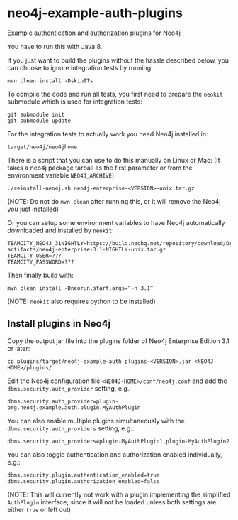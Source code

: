 # neo4j-example-auth-plugins
Example authentication and authorization plugins for Neo4j

You have to run this with Java 8.

If you just want to build the plugins without the hassle described below,
you can choose to ignore integration tests by running:

    mvn clean install -DskipITs 

To compile the code and run all tests, you first need to prepare the `neokit` submodule which is used for integration tests:

    git submodule init
    git submodule update

For the integration tests to actually work you need Neo4j installed in:

    target/neo4j/neo4jhome
    
There is a script that you can use to do this manually on Linux or Mac:
(It takes a neo4j package tarball as the first parameter or from the environment variable `NEO4J_ARCHIVE`)

    ./reinstall-neo4j.sh neo4j-enterprise-<VERSION>-unix.tar.gz

(NOTE: Do not do `mvn clean` after running this, or it will remove the Neo4j you just installed) 

Or you can setup some environment variables to have Neo4j automatically downloaded and installed by `neokit`:
 
    TEAMCITY_NEO4J_31NIGHTLY=https://build.neohq.net/repository/download/Drivers_Neo4jArtifacts_Neo4j31artifacts/lastSuccessful/neo4j-artifacts/neo4j-enterprise-3.1-NIGHTLY-unix.tar.gz
    TEAMCITY_USER=???
    TEAMCITY_PASSWORD=???

Then finally build with: 

    mvn clean install -Dneorun.start.args=”-n 3.1”

(NOTE: `neokit` also requires python to be installed)

## Install plugins in Neo4j
Copy the output jar file into the plugins folder of Neo4j Enterprise Edition 3.1 or later:

    cp plugins/target/neo4j-example-auth-plugins-<VERSION>.jar <NEO4J-HOME>/plugins/

Edit the Neo4j configuration file `<NEO4J-HOME>/conf/neo4j.conf` and add the `dbms.security.auth_provider` setting, e.g.:

    dbms.security.auth_provider=plugin-org.neo4j.example.auth.plugin.MyAuthPlugin

You can also enable multiple plugins simultaneously with the `dbms.security.auth_providers` setting, e.g.:

    dbms.security.auth_providers=plugin-MyAuthPlugin1,plugin-MyAuthPlugin2

You can also toggle authentication and authorization enabled individually, e.g.: 
 
    dbms.security.plugin.authentication_enabled=true
    dbms.security.plugin.authorization_enabled=false
    
(NOTE: This will currently not work with a plugin implementing the simplified `AuthPlugin` interface,
since it will not be loaded unless both settings are either `true` or left out)
